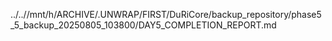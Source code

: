../..//mnt/h/ARCHIVE/.UNWRAP/FIRST/DuRiCore/backup_repository/phase5_5_backup_20250805_103800/DAY5_COMPLETION_REPORT.md
